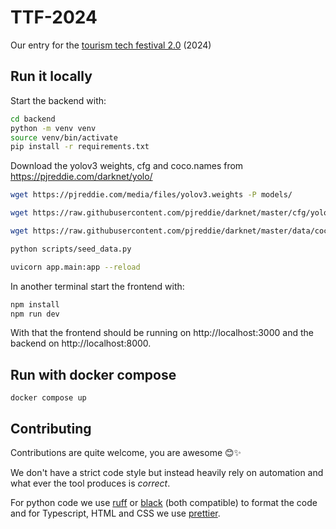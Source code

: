 # TTF-2024
Our entry for the [tourism tech festival 2.0](https://tourism-technology.com/) (2024)

## Run it locally

Start the backend with: 

```bash
cd backend
python -m venv venv
source venv/bin/activate
pip install -r requirements.txt
```
Download the yolov3 weights, cfg and coco.names from https://pjreddie.com/darknet/yolo/  
```bash
wget https://pjreddie.com/media/files/yolov3.weights -P models/

wget https://raw.githubusercontent.com/pjreddie/darknet/master/cfg/yolov3.cfg -P models/

wget https://raw.githubusercontent.com/pjreddie/darknet/master/data/coco.names -P models/
```

```bash
python scripts/seed_data.py

uvicorn app.main:app --reload
```

In another terminal start the frontend with:

```bash
npm install
npm run dev
```

With that the frontend should be running on http://localhost:3000 and the backend on http://localhost:8000.

## Run with docker compose 

```
docker compose up
```

## Contributing

Contributions are quite welcome, you are awesome 😊✨

We don't have a strict code style but instead 
heavily rely on automation and what ever the tool produces is _correct_.

For python code we use [ruff](https://github.com/astral-sh/ruff) or 
[black](https://github.com/psf/black) (both compatible) to format the code and
for Typescript, HTML and CSS we use [prettier](https://prettier.io/).
